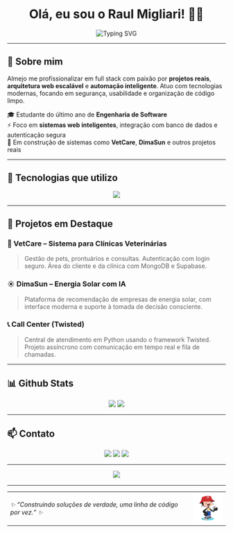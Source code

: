 <h1 align="center">
  Olá, eu sou o Raul Migliari! 👨‍💻
</h1>

<p align="center">
  <img src="https://readme-typing-svg.demolab.com/?lines=Desenvolvedor+Full+Stack;Engenharia+de+Software;HTML+%7C+CSS+%7C+JavaScript;Node.js+%7C+MongoDB+%7C+Supabase;TypeScript+%7C+Kotlin+%7C+Firebase&center=true&width=500&height=45&font=Fira+Code&pause=1000" alt="Typing SVG" />
</p>


---

## 🧠 Sobre mim

Almejo me profissionalizar em full stack com paixão por **projetos reais**, **arquitetura web escalável** e **automação inteligente**. Atuo com tecnologias modernas, focando em segurança, usabilidade e organização de código limpo.

🎓 Estudante do último ano de **Engenharia de Software**  
⚡ Foco em **sistemas web inteligentes**, integração com banco de dados e autenticação segura  
💼 Em construção de sistemas como **VetCare**, **DimaSun** e outros projetos reais

---

## 🚀 Tecnologias que utilizo

<p align="center">
  <img src="https://skillicons.dev/icons?i=js,ts,nodejs,kotlin,firebase,mongodb,supabase,html,css,linux,git,vscode&theme=dark" />
</p>

---

## 💼 Projetos em Destaque

### 🐾 VetCare – Sistema para Clínicas Veterinárias
> Gestão de pets, prontuários e consultas. Autenticação com login seguro. Área do cliente e da clínica com MongoDB e Supabase.

### ☀️ DimaSun – Energia Solar com IA
> Plataforma de recomendação de empresas de energia solar, com interface moderna e suporte à tomada de decisão consciente.

### 📞 Call Center (Twisted)
> Central de atendimento em Python usando o framework Twisted. Projeto assíncrono com comunicação em tempo real e fila de chamadas.

---

## 📊 Github Stats

<p align="center">
  <img src="https://github-readme-stats.vercel.app/api?username=RaulMigliari&show_icons=true&theme=tokyonight&hide=prs&count_private=true" height="180"/>
  <img src="https://github-readme-stats.vercel.app/api/top-langs/?username=RaulMigliari&layout=compact&theme=tokyonight" height="180"/>
</p>

---

## 📫 Contato

<p align="center">
  <a href="mailto:raulmigliari5@gmail.com"><img src="https://img.shields.io/badge/email-D14836?style=for-the-badge&logo=gmail&logoColor=white" /></a>
  <a href="https://www.linkedin.com/in/raulmigliari/" target="_blank"><img src="https://img.shields.io/badge/LinkedIn-0072b1?style=for-the-badge&logo=linkedin&logoColor=white" /></a>
  <a href="https://github.com/RaulMigliari" target="_blank"><img src="https://img.shields.io/badge/GitHub-181717?style=for-the-badge&logo=github&logoColor=white" /></a>
</p>

---

<p align="center">
  <img src="https://github-profile-trophy.vercel.app/?username=RaulMigliari&theme=darkhub&row=1" />
</p>

---

<table align="center">
  <tr>
    <td>
      <em>✨ “Construindo soluções de verdade, uma linha de código por vez.” ✨</em>
    </td>
    <td>
      <img src="./assets/octocatRaulMgl.png" width="80" alt="Octocat Raul" />
    </td>
  </tr>
</table>

